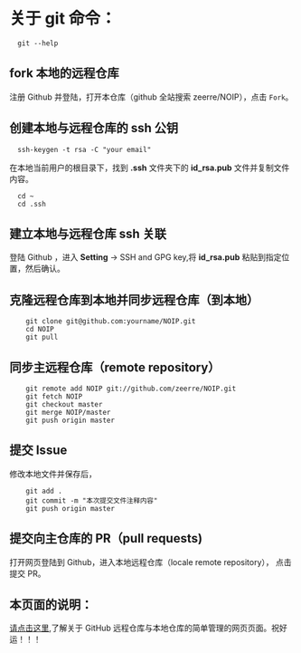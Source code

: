 # 关于 git 命令：

```
  git --help
```
## fork 本地的远程仓库

注册 Github 并登陆，打开本仓库（github 全站搜索 zeerre/NOIP），点击 `Fork`。

## 创建本地与远程仓库的 ssh 公钥

```
  ssh-keygen -t rsa -C "your email"
```
在本地当前用户的根目录下，找到 **.ssh** 文件夹下的 **id_rsa.pub** 文件并复制文件内容。
```
  cd ~
  cd .ssh
```

## 建立本地与远程仓库 ssh 关联

登陆 Github ，进入 **Setting** -> SSH and GPG key,将 **id_rsa.pub** 粘贴到指定位置，然后确认。

## 克隆远程仓库到本地并同步远程仓库（到本地）

```
    git clone git@github.com:yourname/NOIP.git 
    cd NOIP
    git pull

```

## 同步主远程仓库（remote repository）

```
    git remote add NOIP git://github.com/zeerre/NOIP.git
    git fetch NOIP
    git checkout master
    git merge NOIP/master
    git push origin master

```

## 提交 Issue

修改本地文件并保存后，

```
    git add .
    git commit -m "本次提交文件注释内容"
    git push origin master
```

## 提交向主仓库的 PR（pull requests)

打开网页登陆到 Github，进入本地远程仓库（locale remote repository），
点击提交 PR。

## 本页面的说明：

[请点击这里](https://zeerre.github.io/NOIP),了解关于 GitHub 远程仓库与本地仓库的简单管理的网页页面。祝好运！！！
